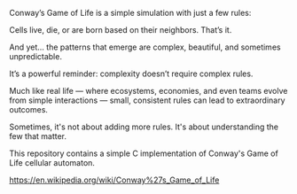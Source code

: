 Conway’s Game of Life is a simple simulation with just a few rules: 

Cells live, die, or are born based on their neighbors. That’s it. 

And yet... the patterns that emerge are complex, beautiful, and sometimes unpredictable.

It’s a powerful reminder: complexity doesn’t require complex rules.

Much like real life — where ecosystems, economies, and even teams evolve from simple interactions — small, consistent rules can lead to extraordinary outcomes.

Sometimes, it's not about adding more rules. It's about understanding the few that matter.

This repository contains a simple C implementation of Conway's Game of Life cellular automaton.

https://en.wikipedia.org/wiki/Conway%27s_Game_of_Life